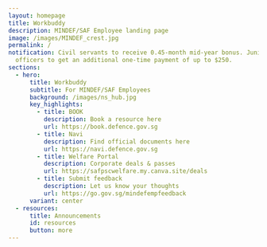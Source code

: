```yaml
---
layout: homepage
title: Workbuddy
description: MINDEF/SAF Employee landing page
image: /images/MINDEF_crest.jpg
permalink: /
notification: Civil servants to receive 0.45-month mid-year bonus. Junior
  officers to get an additional one-time payment of up to $250.
sections:
  - hero:
      title: Workbuddy
      subtitle: For MINDEF/SAF Employees
      background: /images/ns_hub.jpg
      key_highlights:
        - title: BOOK
          description: Book a resource here
          url: https://book.defence.gov.sg
        - title: Navi
          description: Find official documents here
          url: https://navi.defence.gov.sg
        - title: Welfare Portal
          description: Corporate deals & passes
          url: https://safpscwelfare.my.canva.site/deals
        - title: Submit feedback
          description: Let us know your thoughts
          url: https://go.gov.sg/mindefempfeedback
      variant: center
  - resources:
      title: Announcements
      id: resources
      button: more
---
```

